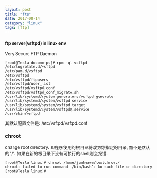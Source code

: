 ```yaml
---
layout: post
title: "ftp"
date: 2017-08-14
category: "linux" 
tags: [ftp]
---
```


#### ftp server(vsftpd) in linux env

Very Secure FTP Daemon

    [root@Tesla docomo-ps]# rpm -ql vsftpd
    /etc/logrotate.d/vsftpd
    /etc/pam.d/vsftpd
    /etc/vsftpd
    /etc/vsftpd/ftpusers
    /etc/vsftpd/user_list
    /etc/vsftpd/vsftpd.conf
    /etc/vsftpd/vsftpd_conf_migrate.sh
    /usr/lib/systemd/system-generators/vsftpd-generator
    /usr/lib/systemd/system/vsftpd.service
    /usr/lib/systemd/system/vsftpd.target
    /usr/lib/systemd/system/vsftpd@.service
    /usr/sbin/vsftpd

其默认配置文件是: /etc/vsftpd/vsftpd.conf

### chroot
change root directory. 即程序使用的根目录将改为你指定的目录, 而不是默认的"/".
如果在新的根目录下没有可执行的shell则会报错. 

    [root@Tesla linux]# chroot /home/junhuawa/testchroot/ 
    chroot: failed to run command ‘/bin/bash’: No such file or directory
    [root@Tesla linux]# 

